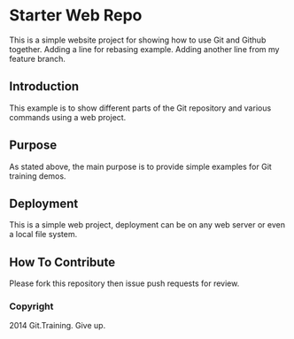 # Starter Web Repo

This is a simple website project for showing how to use Git and Github together.  Adding a line for rebasing example.  Adding another line from my feature branch.

## Introduction

This example is to show different parts of the Git repository and various commands using a web project.

## Purpose

As stated above, the main purpose is to provide simple examples for Git training demos.

## Deployment

This is a simple web project, deployment can be on any web server or even a local file system.

## How To Contribute

Please fork this repository then issue push requests for review.

### Copyright

2014 Git.Training. Give up.
